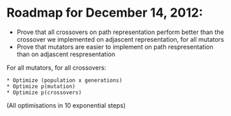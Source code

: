 Roadmap for December 14, 2012:
==============================

* Prove that all crossovers on path representation perform better than the crossover we implemented on adjascent representation, for all mutators
* Prove that mutators are easier to implement on path respresentation than on adjascent respresentation

For all mutators, for all crossovers:

    * Optimize (population x generations)
    * Optimize p(mutation)
    * Optimize p(crossovers)

(All optimisations in 10 exponential steps)